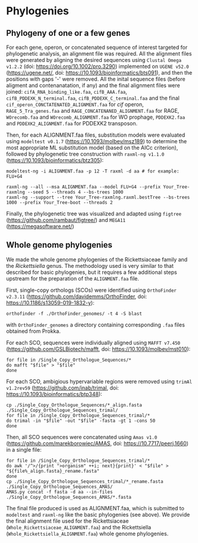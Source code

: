 # Phylogenies

## Phylogeny of one or a few genes

For each gene, operon, or concatenated sequence of interest targeted for phylogenetic analysis, an alignment file was required. All the alignment files were generated by aligning the desired sequences using `Clustal Omega v1.2.2` (doi: <https://doi.org/10.1002/pro.3290>) implemented on `UGENE v52.0` (<https://ugene.net/>, doi: <https://10.1093/bioinformatics/bts091>), and then the positions with gaps '-' were removed. All the inital sequence files (before aligment and contenanatation, if any) and the final alignment files were joined: `cifA_RNA_binding_like.faa`, `cifB_AAA.faa`, `cifB_PDDEXK_N_terminal.faa`, `cifB_PDDEXK_C_terminal.faa` and the final `cif_operon_CONCTATENATED_ALIGNMENT.faa` for *cif* operon, `RAGE_5_Tra_genes.faa` and `RAGE_CONCATENANED_ALIGNMENT.faa` for RAGE, `WOrecomb.faa` and `WOrecomb_ALIGNMENT.faa` for WO prophage, `PDDEXK2.faa` and `PDDEXK2_ALIGNMENT.faa` for PDDEXK2 transposon.

Then, for each ALIGNMENT.faa files, substitution models were evaluated using `modeltest v0.1.7` (<https://10.1093/molbev/msz189>) to determine the most appropriate ML substitution model (based on the AICc criterion), followed by phylogenetic tree construction with `raxml-ng v1.1.0` (<https://10.1093/bioinformatics/btz305>):
```
modeltest-ng -i ALIGNMENT.faa -p 12 -T raxml -d aa # for example: FLU+G4

raxml-ng --all --msa ALIGNMENT.faa --model FLU+G4 --prefix Your_Tree-raxmlng --seed 5 --threads 4 --bs-trees 1000
raxml-ng --support --tree Your_Tree-raxmlng.raxml.bestTree --bs-trees 1000 --prefix Your_Tree-boot --threads 2
```

Finally, the phylogenetic tree was visualized and adapted using `figtree` (<https://github.com/rambaut/figtree/>) and `MEGA11` (<https://megasoftware.net/>)


## Whole genome phylogenies

We made the whole genome phylogenies of the Rickettsiaceae family and the *Rickettsiella* genus. The methodology used is very similar to that described for basic phylogenies, but it requires a few additional steps upstream for the preparation of the `ALIGNMENT.faa` file.

First, single-copy orthologs (SCOs) were identified using `OrthoFinder v2.3.11` (<https://github.com/davidemms/OrthoFinder>, doi: <https://10.1186/s13059-019-1832-y>):
```
orthofinder -f ./OrthoFinder_genomes/ -t 4 -S blast 
```
with `OrthoFinder_genomes` a directory containing corresponding `.faa` files obtained from Prokka. 

For each SCO, sequences were individually aligned using `MAFFT v7.450` (<https://github.com/GSLBiotech/mafft>, doi: <https://10.1093/molbev/mst010>):
```
for file in /Single_Copy_Orthologue_Sequences/*
do mafft "$file" > "$file"
done
```

For each SCO, ambigious hypervariable regions were removed using `trimAl v1.2rev59` (<https://github.com/inab/trimal>, doi: <https://10.1093/bioinformatics/btp348>):
```
cp ./Single_Copy_Orthologue_Sequences/*_align.fasta ./Single_Copy_Orthologue_Sequences_trimal/
for file in /Single_Copy_Orthologue_Sequences_trimal/*
do trimal -in "$file" -out "$file" -fasta -gt 1 -cons 50
done
```

Then, all SCO sequences were concatenated using `Amas v1.0` (<https://github.com/marekborowiec/AMAS>, doi: <https://10.7717/peerj.1660>) in a single file:
```
for file in /Single_Copy_Orthologue_Sequences_trimal/*
do awk '/^>/{print ">organism" ++i; next}{print}' < "$file" > "${file%_align.fasta}_rename.fasta"
done
cp ./Single_Copy_Orthologue_Sequences_trimal/*_rename.fasta ./Single_Copy_Orthologue_Sequences_AMAS/
AMAS.py concat -f fasta -d aa --in-files ./Single_Copy_Orthologue_Sequences_AMAS/*.fasta
```

The final file produced is used as ALIGNMENT.faa, which is submitted to `modeltest` and `raxml-ng` like the basic phylogenies (see above). We provide the final alignment file used for the Rickettsiaceae (`Whole_Rickettsiaceae_ALIGNMENT.faa`) and the Rickettsiella (`Whole_Rickettsiella_ALIGNMENT.faa`) whole genome phylogenies.
